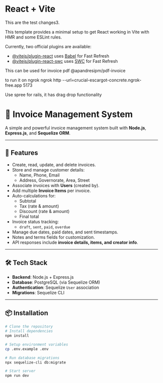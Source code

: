 # React + Vite


This are the test changes3.

This template provides a minimal setup to get React working in Vite with HMR and some ESLint rules.

Currently, two official plugins are available:

- [@vitejs/plugin-react](https://github.com/vitejs/vite-plugin-react/blob/main/packages/plugin-react/README.md) uses [Babel](https://babeljs.io/) for Fast Refresh
- [@vitejs/plugin-react-swc](https://github.com/vitejs/vite-plugin-react-swc) uses [SWC](https://swc.rs/) for Fast Refresh


This can be used for invoice pdf
@apandresipm/pdf-invoice

to run it on ngrok
ngrok http --url=crucial-escargot-concrete.ngrok-free.app 5173

Use spree for rails, it has drag drop functionality



# 🧾 Invoice Management System

A simple and powerful invoice management system built with **Node.js**, **Express.js**, and **Sequelize ORM**.

---

## 🚀 Features
- Create, read, update, and delete invoices.
- Store and manage customer details:
  - Name, Phone, Email
  - Address, Governorate, Area, Street
- Associate invoices with **Users** (created by).
- Add multiple **Invoice Items** per invoice.
- Auto-calculations for:
  - Subtotal
  - Tax (rate & amount)
  - Discount (rate & amount)
  - Final total
- Invoice status tracking:
  - `draft`, `sent`, `paid`, `overdue`
- Manage due dates, paid dates, and sent timestamps.
- Notes and terms fields for customization.
- API responses include **invoice details, items, and creator info**.

---

## 🛠️ Tech Stack
- **Backend**: Node.js + Express.js
- **Database**: PostgreSQL (via Sequelize ORM)
- **Authentication**: Sequelize `User` association
- **Migrations**: Sequelize CLI

---

## 📦 Installation

```bash
# Clone the repository
# Install dependencies
npm install

# Setup environment variables
cp .env.example .env

# Run database migrations
npx sequelize-cli db:migrate

# Start server
npm run dev
